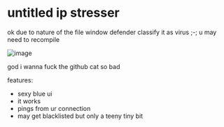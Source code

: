 # untitled ip stresser
ok due to nature of the file window defender classify it as virus ;-; u may need to recompile

![image](https://github.com/NOK-IA/untitled_ip_stresser/assets/148445670/d5a066d5-8363-4ab0-9902-0b00cb8958f4)

god i wanna fuck the github cat so bad

features:
 + sexy blue ui
 + it works
 + pings from ur connection
 + may get blacklisted but only a teeny tiny bit
